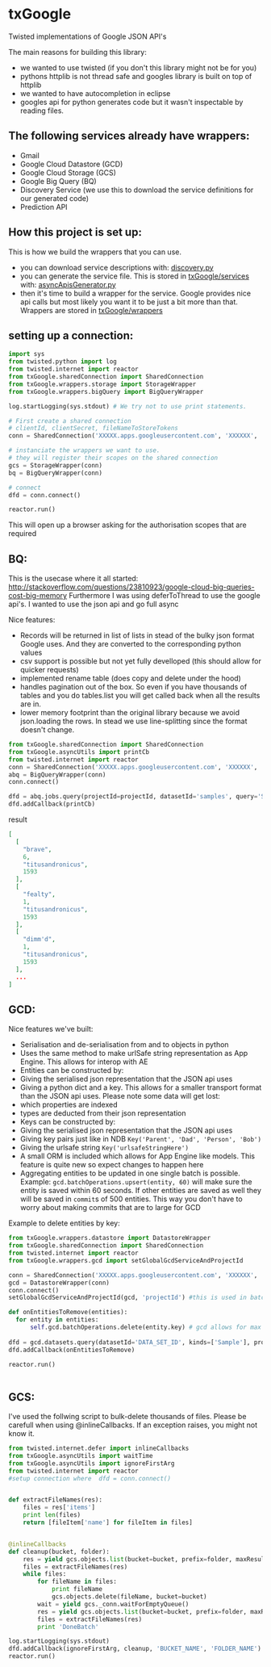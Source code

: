 txGoogle
========

Twisted implementations of Google JSON API's

The main reasons for building this library:
- we wanted to use twisted (if you don't this library might not be for you)
- pythons httplib is not thread safe and googles library is built on top of httplib
- we wanted to have autocompletion in eclipse 
- googles api for python generates code but it wasn't inspectable by reading files.


## The following services already have wrappers:

- Gmail
- Google Cloud Datastore (GCD)
- Google Cloud Storage (GCS)
- Google Big Query (BQ)
- Discovery Service (we use this to download the service definitions for our generated code)
- Prediction API


## How this project is set up:

This is how we build the wrappers that you can use. 

- you can download service descriptions with: [discovery.py](https://github.com/transceptor-technology/txGoogle/blob/master/txGoogle/wrappers/discovery.py)
- you can generate the service file. This is stored in [txGoogle/services](https://github.com/transceptor-technology/txGoogle/tree/master/txGoogle/services) with: [asyncApisGenerator.py](https://github.com/transceptor-technology/txGoogle/blob/master/txGoogle/asyncApisGenerator.py)
- then it's time to build a wrapper for the service. Google provides nice api calls but most likely you want it to be just a bit more than that. Wrappers are stored in [txGoogle/wrappers](https://github.com/transceptor-technology/txGoogle/tree/master/txGoogle/wrappers)



## setting up a connection:

```python
import sys
from twisted.python import log
from twisted.internet import reactor
from txGoogle.sharedConnection import SharedConnection
from txGoogle.wrappers.storage import StorageWrapper
from txGoogle.wrappers.bigQuery import BigQueryWrapper

log.startLogging(sys.stdout) # We try not to use print statements.

# First create a shared connection
# clientId, clientSecret, fileNameToStoreTokens
conn = SharedConnection('XXXXX.apps.googleusercontent.com', 'XXXXXX', 'myCredentials.json')

# instanciate the wrappers we want to use.
# they will register their scopes on the shared connection
gcs = StorageWrapper(conn) 
bq = BigQueryWrapper(conn) 

# connect 
dfd = conn.connect() 

reactor.run()
```
This will open up a browser asking for the authorisation scopes that are required


## BQ:

This is the usecase where it all started: http://stackoverflow.com/questions/23810923/google-cloud-big-queries-cost-big-memory
Furthermore I was using deferToThread to use the google api's. I wanted to use the json api and go full async

Nice features:
 - Records will be returned in list of lists in stead of the bulky json format Google uses. And they are converted to the corresponding python values
 - csv support is possible but not yet fully develloped (this should allow for quicker requests)
 - implemented rename table (does copy and delete under the hood)
 - handles pagination out of the box. So even if you have thousands of tables and you do tables.list you will get called back when all the results are in.
 - lower memory footprint than the original library because we avoid json.loading the rows. In stead we use line-splitting since the format doesn't change.


```python
from txGoogle.sharedConnection import SharedConnection
from txGoogle.asyncUtils import printCb
from twisted.internet import reactor
conn = SharedConnection('XXXXX.apps.googleusercontent.com', 'XXXXXX', 'myCredentials.json')
abq = BigQueryWrapper(conn)
conn.connect()

dfd = abq.jobs.query(projectId=projectId, datasetId='samples', query='SELECT * FROM [publicdata:samples.shakespeare]')
dfd.addCallback(printCb)
```

result

```json
[
  [
    "brave", 
    6, 
    "titusandronicus", 
    1593
  ], 
  [
    "fealty", 
    1, 
    "titusandronicus", 
    1593
  ], 
  [
    "dimm'd", 
    1, 
    "titusandronicus", 
    1593
  ],
  ...
]
```

## GCD:

Nice features we've built:

- Serialisation and de-serialisation from and to objects in python
- Uses the same method to make urlSafe string representation as App Engine. This allows for interop with AE
- Entities can be constructed by:
 - Giving the serialised json representation that the JSON api uses
 - Giving a python dict and a key. This allows for a smaller transport format than the JSON api uses. Please note some data will get lost:
  - which properties are indexed
  - types are deducted from their json representation
- Keys can be constructed by:
 - Giving the serialised json representation that the JSON api uses
 - Giving key pairs just like in NDB `Key('Parent', 'Dad', 'Person', 'Bob')`
 - Giving the urlsafe string `Key('urlsafeStringHere')`
- A small ORM is included which allows for App Engine like models. This feature is quite new so expect changes to happen here
- Aggregating entities to be updated in one single batch is possible. Example: `gcd.batchOperations.upsert(entity, 60)` will make sure the entity is saved within 60 seconds. If other entities are saved as well they will be saved in `commit`s of 500 entities. This way you don't have to worry about making commits that are to large for GCD

Example to delete entities by key:

```python
from txGoogle.wrappers.datastore import DatastoreWrapper
from txGoogle.sharedConnection import SharedConnection
from twisted.internet import reactor
from txGoogle.wrappers.gcd import setGlobalGcdServiceAndProjectId

conn = SharedConnection('XXXXX.apps.googleusercontent.com', 'XXXXXX', 'myCredentials.json')
gcd = DatastoreWrapper(conn)
conn.connect()
setGlobalGcdServiceAndProjectId(gcd, 'projectId') #this is used in batch operations. 

def onEntitiesToRemove(entities):
  for entity in entities:
      self.gcd.batchOperations.delete(entity.key) # gcd allows for max 500 entities per "commit" so we batch them up
        
dfd = gcd.datasets.query(datasetId='DATA_SET_ID', kinds=['Sample'], properties=['__key__'], limit=5000)
dfd.addCallback(onEntitiesToRemove)

reactor.run()
  
```


## GCS:

I've used the follwing script to bulk-delete thousands of files. Please be carefull when using @inlineCallbacks. If an exception raises, you might not know it. 


```python
from twisted.internet.defer import inlineCallbacks
from txGoogle.asyncUtils import waitTime
from txGoogle.asyncUtils import ignoreFirstArg
from twisted.internet import reactor
#setup connection where  dfd = conn.connect()


def extractFileNames(res):
    files = res['items']
    print len(files)
    return [fileItem['name'] for fileItem in files]


@inlineCallbacks
def cleanup(bucket, folder):
    res = yield gcs.objects.list(bucket=bucket, prefix=folder, maxResults=10000)
    files = extractFileNames(res)
    while files:
        for fileName in files:
            print fileName
            gcs.objects.delete(fileName, bucket=bucket)
        wait = yield gcs._conn.waitForEmptyQueue()
        res = yield gcs.objects.list(bucket=bucket, prefix=folder, maxResults=10000)
        files = extractFileNames(res)
        print 'DoneBatch'

log.startLogging(sys.stdout)
dfd.addCallback(ignoreFirstArg, cleanup, 'BUCKET_NAME', 'FOLDER_NAME')
reactor.run()
```
